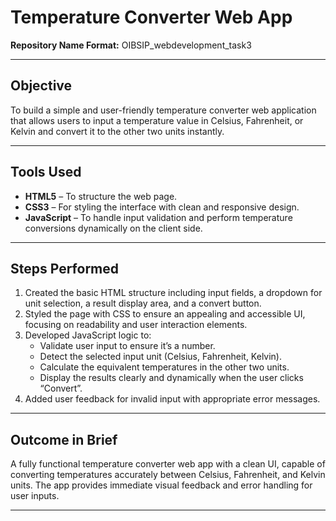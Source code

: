 # Temperature Converter Web App  
**Repository Name Format:** OIBSIP_webdevelopment_task3  

---

##  Objective  
To build a simple and user-friendly temperature converter web application that allows users to input a temperature value in Celsius, Fahrenheit, or Kelvin and convert it to the other two units instantly.

---

##  Tools Used  
- **HTML5** – To structure the web page.  
- **CSS3** – For styling the interface with clean and responsive design.  
- **JavaScript** – To handle input validation and perform temperature conversions dynamically on the client side.

---

##  Steps Performed  
1. Created the basic HTML structure including input fields, a dropdown for unit selection, a result display area, and a convert button.  
2. Styled the page with CSS to ensure an appealing and accessible UI, focusing on readability and user interaction elements.  
3. Developed JavaScript logic to:  
   - Validate user input to ensure it’s a number.  
   - Detect the selected input unit (Celsius, Fahrenheit, Kelvin).  
   - Calculate the equivalent temperatures in the other two units.  
   - Display the results clearly and dynamically when the user clicks “Convert”.  
4. Added user feedback for invalid input with appropriate error messages.

---

##  Outcome in Brief  
A fully functional temperature converter web app with a clean UI, capable of converting temperatures accurately between Celsius, Fahrenheit, and Kelvin units. The app provides immediate visual feedback and error handling for user inputs.

---

